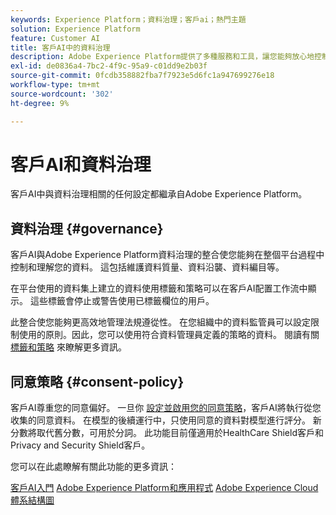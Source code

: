 ```yaml
---
keywords: Experience Platform；資料治理；客戶ai；熱門主題
solution: Experience Platform
feature: Customer AI
title: 客戶AI中的資料治理
description: Adobe Experience Platform提供了多種服務和工具，讓您能夠放心地控制收集的體驗資料，以便遵守您的業務實踐、法律義務和開發流程。
exl-id: de0836a4-7bc2-4f9c-95a9-c01dd9e2b03f
source-git-commit: 0fcdb358882fba7f7923e5d6fc1a947699276e18
workflow-type: tm+mt
source-wordcount: '302'
ht-degree: 9%

---
```


# 客戶AI和資料治理

客戶AI中與資料治理相關的任何設定都繼承自Adobe Experience Platform。

## 資料治理 {#governance}

客戶AI與Adobe Experience Platform資料治理的整合使您能夠在整個平台過程中控制和理解您的資料。 這包括維護資料質量、資料沿襲、資料編目等。

在平台使用的資料集上建立的資料使用標籤和策略可以在客戶AI配置工作流中顯示。 這些標籤會停止或警告使用已標籤欄位的用戶。

此整合使您能夠更高效地管理法規遵從性。 在您組織中的資料監管員可以設定限制使用的原則。因此，您可以使用符合資料管理員定義的策略的資料。 閱讀有關 [標籤和策略](https://experienceleague.adobe.com/docs/analytics-platform/using/cja-dataviews/data-governance.html) 來瞭解更多資訊。

## 同意策略 {#consent-policy}

客戶AI尊重您的同意偏好。 一旦你 [設定並啟用您的同意策略](https://experienceleague.adobe.com/docs/experience-platform/data-governance/policies/user-guide.html?lang=zh-Hant#consent-policy)，客戶AI將執行從您收集的同意資料。 在模型的後續運行中，只使用同意的資料對模型進行評分。 新分數將取代舊分數，可用於分詞。 此功能目前僅適用於HealthCare Shield客戶和Privacy and Security Shield客戶。

您可以在此處瞭解有關此功能的更多資訊：

[客戶AI入門](../../customer-ai/getting-started.md)
[Adobe Experience Platform和應用程式](https://experienceleague.adobe.com/docs/blueprints-learn/architecture/architecture-overview/platform-applications.html)
[Adobe Experience Cloud體系結構圖](https://experienceleague.adobe.com/docs/blueprints-learn/architecture/architecture-overview/experience-cloud.html)
